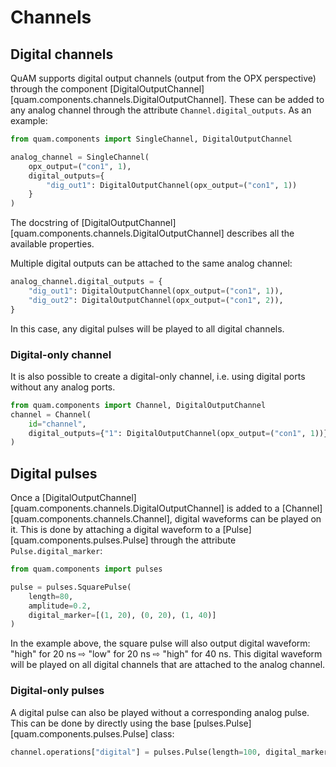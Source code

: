 # Channels

## Digital channels
QuAM supports digital output channels (output from the OPX perspective) through the component [DigitalOutputChannel][quam.components.channels.DigitalOutputChannel].
These can be added to any analog channel through the attribute `Channel.digital_outputs`. As an example:

```python
from quam.components import SingleChannel, DigitalOutputChannel

analog_channel = SingleChannel(
    opx_output=("con1", 1),
    digital_outputs={
        "dig_out1": DigitalOutputChannel(opx_output=("con1", 1))
    }
)
```
The docstring of [DigitalOutputChannel][quam.components.channels.DigitalOutputChannel] describes all the available properties.

Multiple digital outputs can be attached to the same analog channel:
```python
analog_channel.digital_outputs = {
    "dig_out1": DigitalOutputChannel(opx_output=("con1", 1)),
    "dig_out2": DigitalOutputChannel(opx_output=("con1", 2)),
}
```
In this case, any digital pulses will be played to all digital channels.

### Digital-only channel
It is also possible to create a digital-only channel, i.e. using digital ports without any analog ports.
```python
from quam.components import Channel, DigitalOutputChannel
channel = Channel(
    id="channel",
    digital_outputs={"1": DigitalOutputChannel(opx_output=("con1", 1))},
)
```

## Digital pulses
Once a [DigitalOutputChannel][quam.components.channels.DigitalOutputChannel] is added to a [Channel][quam.components.channels.Channel], digital waveforms can be played on it. This is done by attaching a digital waveform to a [Pulse][quam.components.pulses.Pulse] through the attribute `Pulse.digital_marker`:

```python
from quam.components import pulses

pulse = pulses.SquarePulse(
    length=80,
    amplitude=0.2,
    digital_marker=[(1, 20), (0, 20), (1, 40)]
)
```
In the example above, the square pulse will also output digital waveform: "high" for 20 ns ⇨ "low" for 20 ns ⇨ "high" for 40 ns. This digital waveform will be played on all digital channels that are attached to the analog channel.

### Digital-only pulses
A digital pulse can also be played without a corresponding analog pulse.
This can be done by directly using the base [pulses.Pulse][quam.components.pulses.Pulse] class:
```python
channel.operations["digital"] = pulses.Pulse(length=100, digital_marker=[(1, 20, 0, 10)])
```